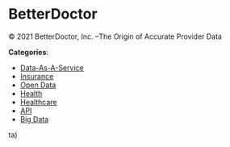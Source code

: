 # BetterDoctor


© 2021 BetterDoctor, Inc. –The Origin of Accurate Provider Data



**Categories**:
- [Data-As-A-Service](https://github.com/apis-list/apis-list#data-as-a-service)
- [Insurance](https://github.com/apis-list/apis-list#insurance)
- [Open Data](https://github.com/apis-list/apis-list#open-data)
- [Health](https://github.com/apis-list/apis-list#health)
- [Healthcare](https://github.com/apis-list/apis-list#healthcare)
- [API](https://github.com/apis-list/apis-list#api)
- [Big Data](https://github.com/apis-list/apis-list#big-data)



ta)



